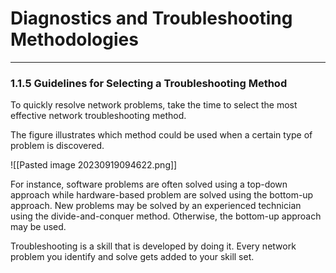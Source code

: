 # Diagnostics and Troubleshooting Methodologies
---
### 1.1.5 Guidelines for Selecting a Troubleshooting Method

To quickly resolve network problems, take the time to select the most effective network troubleshooting method.

The figure illustrates which method could be used when a certain type of problem is discovered.

![[Pasted image 20230919094622.png]]

For instance, software problems are often solved using a top-down approach while hardware-based problem are solved using the bottom-up approach. New problems may be solved by an experienced technician using the divide-and-conquer method. Otherwise, the bottom-up approach may be used.

Troubleshooting is a skill that is developed by doing it. Every network problem you identify and solve gets added to your skill set.

